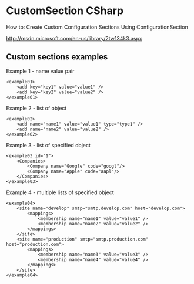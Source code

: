 CustomSection CSharp
====================

How to: Create Custom Configuration Sections Using ConfigurationSection

http://msdn.microsoft.com/en-us/library/2tw134k3.aspx

Custom sections examples
------------------------

Example 1 - name value pair
```
<example01>
	<add key="key1" value="value1" />
	<add key="key2" value="value2" />
</example01>
```

Example 2 - list of object
```
<example02>
	<add name="name1" value="value1" type="type1" />
	<add name="name2" value="value2" />
</example02>
```

Example 3 - list of specified object
```
<example03 id="1">
	<Companies>
		<Company name="Google" code="googl"/>
		<Company name="Apple" code="aapl"/>
	</Companies>
</example03>
```

Example 4 - multiple lists of specified object
```
<example04>
	<site name="develop" smtp="smtp.develop.com" host="develop.com">
		<mappings>
			<membership name="name1" value="value1" />
			<membership name="name2" value="value2" />
		</mappings>
	</site>
	<site name="production" smtp="smtp.production.com" host="production.com">
		<mappings>
			<membership name="name3" value="value3" />
			<membership name="name4" value="value4" />
		</mappings>
	</site>
</example04>
```


